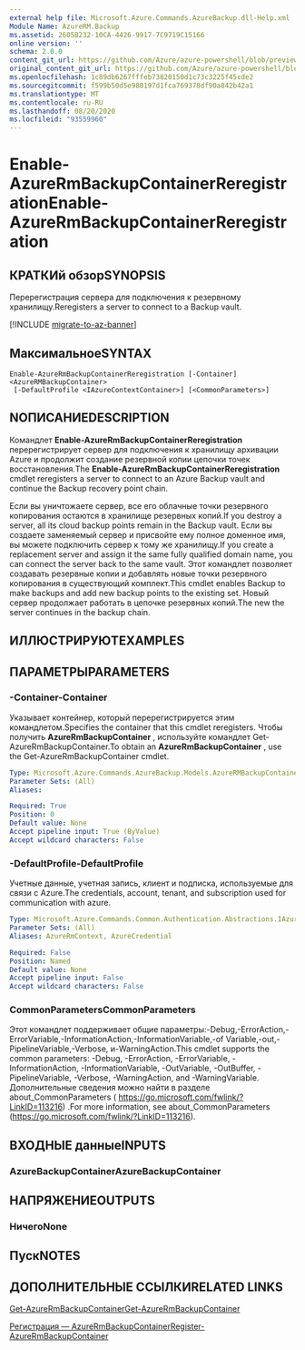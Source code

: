 ```yaml
---
external help file: Microsoft.Azure.Commands.AzureBackup.dll-Help.xml
Module Name: AzureRM.Backup
ms.assetid: 2605B232-10CA-4426-9917-7C9719C15166
online version: ''
schema: 2.0.0
content_git_url: https://github.com/Azure/azure-powershell/blob/preview/src/ResourceManager/AzureBackup/Commands.AzureBackup/help/Enable-AzureRmBackupContainerReregistration.md
original_content_git_url: https://github.com/Azure/azure-powershell/blob/preview/src/ResourceManager/AzureBackup/Commands.AzureBackup/help/Enable-AzureRmBackupContainerReregistration.md
ms.openlocfilehash: 1c89db6267fffeb73820150d1c73c3225f45cde2
ms.sourcegitcommit: f599b50d5e980197d1fca769378df90a842b42a1
ms.translationtype: MT
ms.contentlocale: ru-RU
ms.lasthandoff: 08/20/2020
ms.locfileid: "93559960"
---
```

# <span data-ttu-id="0f28a-101">Enable-AzureRmBackupContainerReregistration</span><span class="sxs-lookup"><span data-stu-id="0f28a-101">Enable-AzureRmBackupContainerReregistration</span></span>

## <span data-ttu-id="0f28a-102">КРАТКИй обзор</span><span class="sxs-lookup"><span data-stu-id="0f28a-102">SYNOPSIS</span></span>
<span data-ttu-id="0f28a-103">Перерегистрация сервера для подключения к резервному хранилищу.</span><span class="sxs-lookup"><span data-stu-id="0f28a-103">Reregisters a server to connect to a Backup vault.</span></span>

[!INCLUDE [migrate-to-az-banner](../../includes/migrate-to-az-banner.md)]

## <span data-ttu-id="0f28a-104">Максимальное</span><span class="sxs-lookup"><span data-stu-id="0f28a-104">SYNTAX</span></span>

```
Enable-AzureRmBackupContainerReregistration [-Container] <AzureRMBackupContainer>
 [-DefaultProfile <IAzureContextContainer>] [<CommonParameters>]
```

## <span data-ttu-id="0f28a-105">NОПИСАНИЕ</span><span class="sxs-lookup"><span data-stu-id="0f28a-105">DESCRIPTION</span></span>
<span data-ttu-id="0f28a-106">Командлет **Enable-AzureRmBackupContainerReregistration** перерегистрирует сервер для подключения к хранилищу архивации Azure и продолжит создание резервной копии цепочки точек восстановления.</span><span class="sxs-lookup"><span data-stu-id="0f28a-106">The **Enable-AzureRmBackupContainerReregistration** cmdlet reregisters a server to connect to an Azure Backup vault and continue the Backup recovery point chain.</span></span>

<span data-ttu-id="0f28a-107">Если вы уничтожаете сервер, все его облачные точки резервного копирования остаются в хранилище резервных копий.</span><span class="sxs-lookup"><span data-stu-id="0f28a-107">If you destroy a server, all its cloud backup points remain in the Backup vault.</span></span>
<span data-ttu-id="0f28a-108">Если вы создаете заменяемый сервер и присвойте ему полное доменное имя, вы можете подключить сервер к тому же хранилищу.</span><span class="sxs-lookup"><span data-stu-id="0f28a-108">If you create a replacement server and assign it the same fully qualified domain name, you can connect the server back to the same vault.</span></span>
<span data-ttu-id="0f28a-109">Этот командлет позволяет создавать резервные копии и добавлять новые точки резервного копирования в существующий комплект.</span><span class="sxs-lookup"><span data-stu-id="0f28a-109">This cmdlet enables Backup to make backups and add new backup points to the existing set.</span></span>
<span data-ttu-id="0f28a-110">Новый сервер продолжает работать в цепочке резервных копий.</span><span class="sxs-lookup"><span data-stu-id="0f28a-110">The new the server continues in the backup chain.</span></span>

## <span data-ttu-id="0f28a-111">ИЛЛЮСТРИРУЮТ</span><span class="sxs-lookup"><span data-stu-id="0f28a-111">EXAMPLES</span></span>

## <span data-ttu-id="0f28a-112">ПАРАМЕТРЫ</span><span class="sxs-lookup"><span data-stu-id="0f28a-112">PARAMETERS</span></span>

### <span data-ttu-id="0f28a-113">-Container</span><span class="sxs-lookup"><span data-stu-id="0f28a-113">-Container</span></span>
<span data-ttu-id="0f28a-114">Указывает контейнер, который перерегистрируется этим командлетом.</span><span class="sxs-lookup"><span data-stu-id="0f28a-114">Specifies the container that this cmdlet reregisters.</span></span>
<span data-ttu-id="0f28a-115">Чтобы получить **AzureRmBackupContainer** , используйте командлет Get-AzureRmBackupContainer.</span><span class="sxs-lookup"><span data-stu-id="0f28a-115">To obtain an **AzureRmBackupContainer** , use the Get-AzureRmBackupContainer cmdlet.</span></span>

```yaml
Type: Microsoft.Azure.Commands.AzureBackup.Models.AzureRMBackupContainer
Parameter Sets: (All)
Aliases: 

Required: True
Position: 0
Default value: None
Accept pipeline input: True (ByValue)
Accept wildcard characters: False
```

### <span data-ttu-id="0f28a-116">-DefaultProfile</span><span class="sxs-lookup"><span data-stu-id="0f28a-116">-DefaultProfile</span></span>
<span data-ttu-id="0f28a-117">Учетные данные, учетная запись, клиент и подписка, используемые для связи с Azure.</span><span class="sxs-lookup"><span data-stu-id="0f28a-117">The credentials, account, tenant, and subscription used for communication with azure.</span></span>

```yaml
Type: Microsoft.Azure.Commands.Common.Authentication.Abstractions.IAzureContextContainer
Parameter Sets: (All)
Aliases: AzureRmContext, AzureCredential

Required: False
Position: Named
Default value: None
Accept pipeline input: False
Accept wildcard characters: False
```

### <span data-ttu-id="0f28a-118">CommonParameters</span><span class="sxs-lookup"><span data-stu-id="0f28a-118">CommonParameters</span></span>
<span data-ttu-id="0f28a-119">Этот командлет поддерживает общие параметры:-Debug,-ErrorAction,-ErrorVariable,-InformationAction,-InformationVariable,-of Variable,-out,-PipelineVariable,-Verbose, и-WarningAction.</span><span class="sxs-lookup"><span data-stu-id="0f28a-119">This cmdlet supports the common parameters: -Debug, -ErrorAction, -ErrorVariable, -InformationAction, -InformationVariable, -OutVariable, -OutBuffer, -PipelineVariable, -Verbose, -WarningAction, and -WarningVariable.</span></span> <span data-ttu-id="0f28a-120">Дополнительные сведения можно найти в разделе about_CommonParameters ( https://go.microsoft.com/fwlink/?LinkID=113216) .</span><span class="sxs-lookup"><span data-stu-id="0f28a-120">For more information, see about_CommonParameters (https://go.microsoft.com/fwlink/?LinkID=113216).</span></span>

## <span data-ttu-id="0f28a-121">ВХОДНЫЕ данные</span><span class="sxs-lookup"><span data-stu-id="0f28a-121">INPUTS</span></span>

### <span data-ttu-id="0f28a-122">AzureBackupContainer</span><span class="sxs-lookup"><span data-stu-id="0f28a-122">AzureBackupContainer</span></span>

## <span data-ttu-id="0f28a-123">НАПРЯЖЕНИЕ</span><span class="sxs-lookup"><span data-stu-id="0f28a-123">OUTPUTS</span></span>

### <span data-ttu-id="0f28a-124">Ничего</span><span class="sxs-lookup"><span data-stu-id="0f28a-124">None</span></span>

## <span data-ttu-id="0f28a-125">Пуск</span><span class="sxs-lookup"><span data-stu-id="0f28a-125">NOTES</span></span>

## <span data-ttu-id="0f28a-126">ДОПОЛНИТЕЛЬНЫЕ ССЫЛКИ</span><span class="sxs-lookup"><span data-stu-id="0f28a-126">RELATED LINKS</span></span>

[<span data-ttu-id="0f28a-127">Get-AzureRmBackupContainer</span><span class="sxs-lookup"><span data-stu-id="0f28a-127">Get-AzureRmBackupContainer</span></span>](./Get-AzureRmBackupContainer.md)

[<span data-ttu-id="0f28a-128">Регистрация — AzureRmBackupContainer</span><span class="sxs-lookup"><span data-stu-id="0f28a-128">Register-AzureRmBackupContainer</span></span>](./Register-AzureRmBackupContainer.md)


